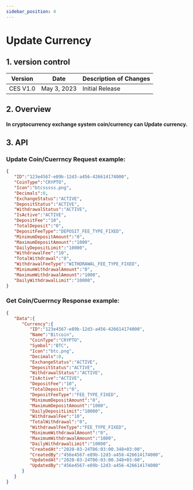 ```yaml
---
sidebar_position: 4
---
```


# Update Currency

## 1. version control

| Version  | Date        | Description of Changes |
| -------- | ----------- | ---------------------- |
| CES V1.0 | May 3, 2023 | Initial Release        |

## 2. Overview

#### In cryptocurrency exchange system coin/currency can Update currency.


## 3. API

### Update Coin/Cuerrncy Request example:

```json
{
   "ID":"123e4567-e89b-12d3-a456-426614174000",
   "CoinType":"CRYPTO",
   "Icon":"btcsssss.png",
   "Decimals":0,
   "ExchangeStatus":"ACTIVE",
   "DepositStatus":"ACTIVE",
   "WithdrawalStatus":"ACTIVE",
   "IsActive":"ACTIVE",
   "DepositFee":"10",
   "TotalDeposit":"0",
   "DepositFeeType":"DEPOSIT_FEE_TYPE_FIXED",
   "MinimumDepositAmount":"0",
   "MaximumDepositAmount":"1000",
   "DailyDepositLimit":"10000",
   "WithdrawalFee":"10",
   "TotalWithdrawal":"0",
   "WithdrawalFeeType":"WITHDRAWAL_FEE_TYPE_FIXED",
   "MinimumWithdrawalAmount":"0",
   "MaximumWithdrawalAmount":"1000",
   "DailyWithdrawalLimit":"10000",
}
```

### Get Coin/Cuerrncy Response example:

```json
{
   "Data":{
      "Currency":{
         "ID":"123e4567-e89b-12d3-a456-426614174000",
         "Name":"Bitcoin",
         "CoinType":"CRYPTO",
         "Symbol":"BTC",
         "Icon":"btc.png",
         "Decimals":0,
         "ExchangeStatus":"ACTIVE",
         "DepositStatus":"ACTIVE",
         "WithdrawalStatus":"ACTIVE",
         "IsActive":"ACTIVE",
         "DepositFee":"10",
         "TotalDeposit":"0",
         "DepositFeeType":"FEE_TYPE_FIXED",
         "MinimumDepositAmount":"0",
         "MaximumDepositAmount":"1000",
         "DailyDepositLimit":"10000",
         "WithdrawalFee":"10",
         "TotalWithdrawal":"0",
         "WithdrawalFeeType":"FEE_TYPE_FIXED",
         "MinimumWithdrawalAmount":"0",
         "MaximumWithdrawalAmount":"1000",
         "DailyWithdrawalLimit":"10000",
         "CreatedAt":"2020-03-24T06:03:00.348+03:00",
         "CreatedBy":"456e4567-e89b-12d3-a456-426614174000",
         "UpdatedAt":"2020-03-24T06:03:00.348+03:00",
         "UpdatedBy":"456e4567-e89b-12d3-a456-426614174000"
      }
   }
}
```
